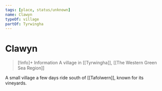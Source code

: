 ```yaml
---
tags: [place, status/unknown]
name: Clawyn
typeOf: village
partOf: Tyrwingha
---
```

# Clawyn
>[!info]+ Information
> A village in [[Tyrwingha]], [[The Western Green Sea Region]]

A small village a few days ride south of [[Tafolwern]], known for its vineyards. 